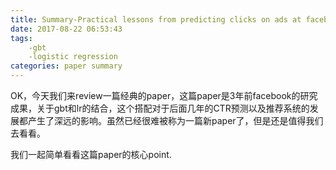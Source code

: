 ```yaml
---
title: Summary-Practical lessons from predicting clicks on ads at facebook
date: 2017-08-22 06:53:43
tags: 
	-gbt
	-logistic regression
categories: paper summary
---
```

OK，今天我们来review一篇经典的paper，这篇paper是3年前facebook的研究成果，关于gbt和lr的结合，这个搭配对于后面几年的CTR预测以及推荐系统的发展都产生了深远的影响。虽然已经很难被称为一篇新paper了，但是还是值得我们去看看。

我们一起简单看看这篇paper的核心point.
<!--more-->
